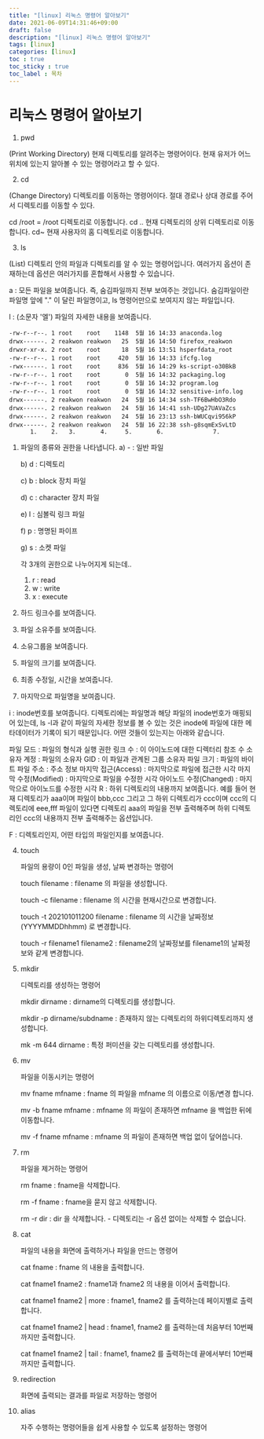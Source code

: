 ```yaml
---
title: "[linux] 리눅스 명령어 알아보기"
date: 2021-06-09T14:31:46+09:00
draft: false
description: "[linux] 리눅스 명령어 알아보기"
tags: [linux]
categories: [linux]
toc : true
toc_sticky : true
toc_label : 목차
---
```


# 리눅스 명령어 알아보기

1. pwd 

(Print Working Directory)
현재 디렉토리를 알려주는 명령어이다. 
현재 유저가 어느 위치에 있는지 알아볼 수 있는 명령어라고 할 수 있다.

2. cd

(Change Directory)
디렉토리를 이동하는 명령어이다.
절대 경로나 상대 경로를 주어서 디렉토리를 이동할 수 있다.

cd /root = /root 디렉토리로 이동합니다.
cd .. 현재 디렉토리의 상위 디렉토리로 이동합니다.
cd~ 현재 사용자의 홈 디렉토리로 이동합니다.

3. ls

(List)
디렉토리 안의 파일과 디렉토리를 알 수 있는 명령어입니다. 여러가지 옵션이 존재하는데 옵션은 여러가지를 혼합해서 사용할 수 있습니다.

a : 모든 파일을 보여줍니다. 즉, 숨김파일까지 전부 보여주는 것입니다. 숨김파일이란 파일명 앞에 "." 이 달린 파일명이고, ls 명령어만으로 보여지지 않는 파일입니다.

l : (소문자 '엘') 파일의 자세한 내용을 보여줍니다.

```linux
-rw-r--r--. 1 root    root    1148  5월 16 14:33 anaconda.log
drwx------. 2 reakwon reakwon   25  5월 16 14:50 firefox_reakwon
drwxr-xr-x. 2 root    root      18  5월 16 13:51 hsperfdata_root
-rw-r--r--. 1 root    root     420  5월 16 14:33 ifcfg.log
-rwx------. 1 root    root     836  5월 16 14:29 ks-script-o30BkB
-rw-r--r--. 1 root    root       0  5월 16 14:32 packaging.log
-rw-r--r--. 1 root    root       0  5월 16 14:32 program.log
-rw-r--r--. 1 root    root       0  5월 16 14:32 sensitive-info.log
drwx------. 2 reakwon reakwon   24  5월 16 14:34 ssh-TF6BwHbO3Rdo
drwx------. 2 reakwon reakwon   24  5월 16 14:41 ssh-UDg27UAVaZcs
drwx------. 2 reakwon reakwon   24  5월 16 23:13 ssh-bWUCqvi956kP
drwx------. 2 reakwon reakwon   24  5월 16 22:38 ssh-g8sqmExSvLtD
      1.    2.   3.       4.     5.       6.              7.
```



1. 파일의 종류와 권한을 나타냅니다.
	a) - : 일반 파일

    b) d : 디렉토리

    c) b : block 장치 파일

    d) c : character 장치 파일

    e) l : 심볼릭 링크 파일

    f) p : 명명된 파이프

    g) s : 소켓 파일

	각 3개의 권한으로 나누어지게 되는데..
	1) r : read
	2) w : write
	3) x : execute

2. 하드 링크수를 보여줍니다.
3. 파일 소유주를 보여줍니다.
4. 소유그룹을 보여줍니다.
5. 파일의 크기를 보여줍니다.
6. 최종 수정일, 시간을 보여줍니다.
7. 마지막으로 파일명을 보여줍니다.

i : inode번호를 보여줍니다. 디렉토리에는 파일명과 해당 파일의 inode번호가 매핑되어 있는데, ls -l과 같이 파일의 자세한 정보를 볼 수 있는 것은 inode에 파일에 대한 메타데이터가 기록이 되기 때문입니다. 어떤 것들이 있는지는 아래와 같습니다.

파일 모드 : 파일의 형식과 실행 권한
링크 수 : 이 아이노드에 대한 디렉터리 참조 수
소유자 계정 : 파일의 소유자
GID : 이 파일과 관계된 그룹 소유자
파일 크기 : 파일의 바이트
파일 주소 : 주소 정보
마지막 접근(Access) : 마지막으로 파일에 접근한 시각
마지막 수정(Modified) : 마지막으로 파일을 수정한 시각
아이노드 수정(Changed) : 마지막으로 아이노드를 수정한 시각
R : 하위 디렉토리의 내용까지 보여줍니다. 예를 들어 현재 디렉토리가 aaa이며 파일이 bbb,ccc 그리고 그 하위 디렉토리가 ccc이며 ccc의 디렉토리에 eee,fff 파일이 있다면 디렉토리 aaa의 파일을 전부 출력해주며 하위 디렉토리인 ccc의 내용까지 전부 출력해주는 옵션입니다.

F : 디렉토리인지, 어떤 타입의 파일인지를 보여줍니다.

4. touch

	파일의 용량이 0인 파일을 생성, 날짜 변경하는 명령어

	touch filename : filename 의 파일을 생성합니다.

	touch -c filename : filename 의 시간을 현재시간으로 변경합니다.

	touch -t 202101011200 filename : filename 의 시간을 날짜정보(YYYYMMDDhhmm) 로 변경합니다.

	touch -r filename1 filename2 : filename2의 날짜정보를 filename1의 날짜정보와 같게 변경합니다. 

5. mkdir
	
	디렉토리를 생성하는 명령어

	mkdir dirname : dirname의 디렉토리를 생성합니다.

	mkdir -p dirname/subdname : 존재하지 않는 디렉토리의 하위디렉토리까지 생성합니다.

	mk -m 644 dirname : 특정 퍼미션을 갖는 디렉토리를 생성합니다.

6. mv
	
	파일을 이동시키는 명령어

	mv fname mfname : fname 의 파일을 mfname 의 이름으로 이동/변경 합니다.

	mv -b fname mfname : mfname 의 파일이 존재하면 mfname 을 백업한 뒤에 이동합니다.

	mv -f fname mfname : mfname 의 파일이 존재하면 백업 없이 덮어씁니다.


7. rm
	
	파일을 제거하는 명령어

	rm fname : fname을 삭제합니다.

	rm -f fname : fname을 묻지 않고 삭제합니다.

	rm -r dir : dir 을 삭제합니다.
		- 디렉토리는 -r 옵션 없이는 삭제할 수 없습니다.

8. cat
	
	파일의 내용을 화면에 출력하거나 파일을 만드는 명령어

	cat fname : fname 의 내용을 출력합니다.

	cat fname1 fname2 : fname1과 fname2 의 내용을 이어서 출력합니다.

	cat fname1 fname2 | more : fname1, fname2 를 출력하는데 페이지별로 출력합니다.

	cat fname1 fname2 | head : fname1, fname2 를 출력하는데 처음부터 10번째까지만 출력합니다.

	cat fname1 fname2 | tail : fname1, fname2 를 출력하는데 끝에서부터 10번째까지만 출력합니다.


9. redirection
	
	화면에 출력되는 결과를 파일로 저장하는 명령어

10. alias

	자주 수행하는 명령어들을 쉽게 사용할 수 있도록 설정하는 명령어